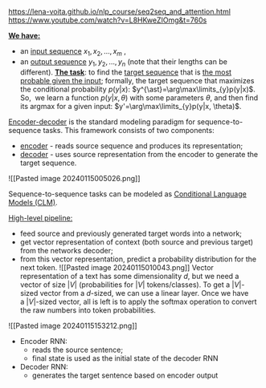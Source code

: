  
https://lena-voita.github.io/nlp_course/seq2seq_and_attention.html
https://www.youtube.com/watch?v=L8HKweZIOmg&t=760s

<u><b>We have:</b></u>
- an <u>input sequence</u> $x_1, x_2, \dots, x_m$ ,
- an <u>output sequence</u> $y_1, y_2, \dots, y_n$ (note that their lengths can be different).
<u><b>The task</u></b>: to find the <u>target sequence</u> that is <u>the most probable given the input</u>; formally, the target sequence that maximizes the conditional probability $p(y|x)$: $y^{\ast}=\arg\max\limits_{y}p(y|x)$.
So,  we learn a function $p(y|x, \theta)$ with some parameters $\theta$, and then find its argmax for a given input: $y'=\arg\max\limits_{y}p(y|x, \theta)$.

<u>Encoder-decoder</u> is the standard modeling paradigm for sequence-to-sequence tasks. This framework consists of two components:
- <u>encoder</u> - reads source sequence and produces its representation;
- <u>decoder</u> - uses source representation from the encoder to generate the target sequence.

![[Pasted image 20240115005026.png]]

Sequence-to-sequence tasks can be modeled as <u>Conditional Language Models (CLM)</u>.

<u>High-level pipeline:</u>
- feed source and previously generated target words into a network;
- get vector representation of context (both source and previous target) from the networks decoder;
- from this vector representation, predict a probability distribution for the next token.
![[Pasted image 20240115010043.png]]
Vector representation of a text has some dimensionality $d$, but we need a vector of size $|V|$ (probabilities for $|V|$ tokens/classes). To get a $|V|$-sized vector from a $d$-sized, we can use a linear layer. Once we have a $|V|$-sized vector, all is left is to apply the softmax operation to convert the raw numbers into token probabilities.

![[Pasted image 20240115153212.png]]
- Encoder RNN: 
	- reads the source sentence;
	- final state is used as the initial state of the decoder RNN
- Decoder RNN:
	- generates the target sentence based on encoder output